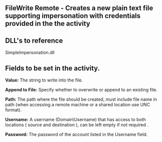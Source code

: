 ## FileWrite Remote - Creates a new plain text file supporting impersonation with credentials provided in the the activity

## DLL's to reference

SimpleImpersonation.dll

## Fields to be set in the activity.

**Value:** The string to write into the file.

**Append to File:** Specify whether to overwrite or append to an existing file.

**Path:** The path where the file should be created, must include file name in path (when accessing a remote machine or a shared location use UNC format).

**Username:** A username (Domain\Username) that has access to both locations ( source and destination ), can be left empty if not required .

**Password:** The password of the account listed in the Username field.
